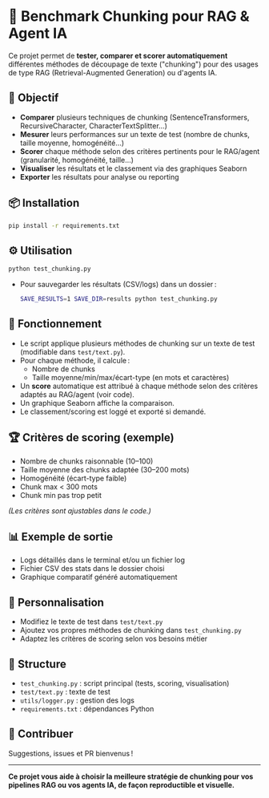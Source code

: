 # 🧩 Benchmark Chunking pour RAG & Agent IA

Ce projet permet de **tester, comparer et scorer automatiquement** différentes méthodes de découpage de texte ("chunking") pour des usages de type RAG (Retrieval-Augmented Generation) ou d'agents IA.

## 🚀 Objectif

- **Comparer** plusieurs techniques de chunking (SentenceTransformers, RecursiveCharacter, CharacterTextSplitter…)
- **Mesurer** leurs performances sur un texte de test (nombre de chunks, taille moyenne, homogénéité…)
- **Scorer** chaque méthode selon des critères pertinents pour le RAG/agent (granularité, homogénéité, taille…)
- **Visualiser** les résultats et le classement via des graphiques Seaborn
- **Exporter** les résultats pour analyse ou reporting

## 📦 Installation

```bash
pip install -r requirements.txt
```

## ⚙️ Utilisation

```bash
python test_chunking.py
```

- Pour sauvegarder les résultats (CSV/logs) dans un dossier :
  ```bash
  SAVE_RESULTS=1 SAVE_DIR=results python test_chunking.py
  ```

## 📝 Fonctionnement

- Le script applique plusieurs méthodes de chunking sur un texte de test (modifiable dans `test/text.py`).
- Pour chaque méthode, il calcule :
  - Nombre de chunks
  - Taille moyenne/min/max/écart-type (en mots et caractères)
- Un **score** automatique est attribué à chaque méthode selon des critères adaptés au RAG/agent (voir code).
- Un graphique Seaborn affiche la comparaison.
- Le classement/scoring est loggé et exporté si demandé.

## 🏆 Critères de scoring (exemple)

- Nombre de chunks raisonnable (10–100)
- Taille moyenne des chunks adaptée (30–200 mots)
- Homogénéité (écart-type faible)
- Chunk max < 300 mots
- Chunk min pas trop petit

*(Les critères sont ajustables dans le code.)*

## 📊 Exemple de sortie

- Logs détaillés dans le terminal et/ou un fichier log
- Fichier CSV des stats dans le dossier choisi
- Graphique comparatif généré automatiquement

## 🔧 Personnalisation

- Modifiez le texte de test dans `test/text.py`
- Ajoutez vos propres méthodes de chunking dans `test_chunking.py`
- Adaptez les critères de scoring selon vos besoins métier

## 📁 Structure

- `test_chunking.py` : script principal (tests, scoring, visualisation)
- `test/text.py` : texte de test
- `utils/logger.py` : gestion des logs
- `requirements.txt` : dépendances Python

## 🤝 Contribuer

Suggestions, issues et PR bienvenus !

---

**Ce projet vous aide à choisir la meilleure stratégie de chunking pour vos pipelines RAG ou vos agents IA, de façon reproductible et visuelle.**
